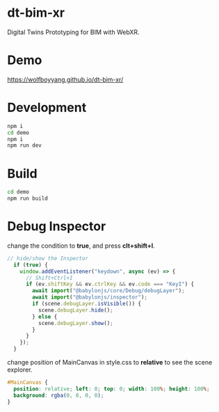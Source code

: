 # dt-bim-xr
Digital Twins Prototyping for BIM with WebXR.

# Demo

https://wolfboyyang.github.io/dt-bim-xr/

# Development

```sh
npm i
cd demo
npm i
npm run dev

```

# Build
```sh
cd demo
npm run build
```

# Debug Inspector
change the condition to **true**, and press **clt+shift+I**.

```js
// hide/show the Inspector
  if (true) {
    window.addEventListener("keydown", async (ev) => {
      // Shift+Ctrl+I
      if (ev.shiftKey && ev.ctrlKey && ev.code === "KeyI") {
        await import("@babylonjs/core/Debug/debugLayer");
        await import("@babylonjs/inspector");
        if (scene.debugLayer.isVisible()) {
          scene.debugLayer.hide();
        } else {
          scene.debugLayer.show();
        }
      }
    });
  }
```

change position of MainCanvas in style.css to **relative** to see the scene explorer.

```css
#MainCanvas {
  position: relative; left: 0; top: 0; width: 100%; height: 100%;
  background: rgba(0, 0, 0, 0);
}
```